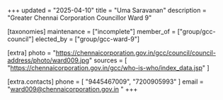 +++
updated = "2025-04-10"
title = "Uma Saravanan"
description = "Greater Chennai Corporation Councillor Ward 9"

[taxonomies]
maintenance = ["incomplete"]
member_of = ["group/gcc-council"]
elected_by = ["group/gcc-ward-9"]

[extra]
photo = "https://chennaicorporation.gov.in/gcc/council/council-address/photo/ward009.jpg"
sources = [
    "https://chennaicorporation.gov.in/gcc/who-is-who/index_data.jsp"
]

[extra.contacts]
phone = [
    "9445467009",
    "7200905993"
]
email = "ward009@chennaicorporation.gov.in "
+++
